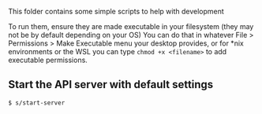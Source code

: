 This folder contains some simple scripts to help with development

To run them, ensure they are made executable in your filesystem (they may not be by default depending on your OS)
You can do that in whatever File > Permissions > Make Executable menu your desktop provides, or for *nix environments or the WSL you can type
`chmod +x <filename>` to add executable permissions.

## Start the API server with default settings

`$ s/start-server`